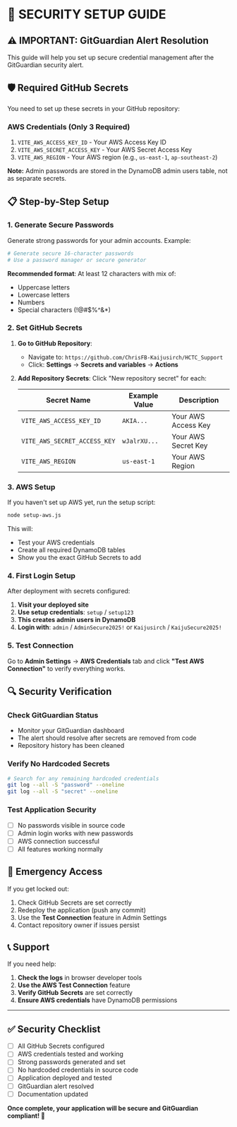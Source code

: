 # 🔐 SECURITY SETUP GUIDE

## ⚠️ IMPORTANT: GitGuardian Alert Resolution

This guide will help you set up secure credential management after the GitGuardian security alert.

## 🛡️ Required GitHub Secrets

You need to set up these secrets in your GitHub repository:

### AWS Credentials (Only 3 Required)
1. `VITE_AWS_ACCESS_KEY_ID` - Your AWS Access Key ID
2. `VITE_AWS_SECRET_ACCESS_KEY` - Your AWS Secret Access Key  
3. `VITE_AWS_REGION` - Your AWS region (e.g., `us-east-1`, `ap-southeast-2`)

**Note:** Admin passwords are stored in the DynamoDB admin users table, not as separate secrets.

## 📋 Step-by-Step Setup

### 1. Generate Secure Passwords
Generate strong passwords for your admin accounts. Example:
```bash
# Generate secure 16-character passwords
# Use a password manager or secure generator
```

**Recommended format**: At least 12 characters with mix of:
- Uppercase letters
- Lowercase letters  
- Numbers
- Special characters (!@#$%^&*)

### 2. Set GitHub Secrets

1. **Go to GitHub Repository**:
   - Navigate to: `https://github.com/ChrisFB-Kaijusirch/HCTC_Support`
   - Click: **Settings** → **Secrets and variables** → **Actions**

2. **Add Repository Secrets**:
   Click "New repository secret" for each:

   | Secret Name | Example Value | Description |
   |-------------|---------------|-------------|
   | `VITE_AWS_ACCESS_KEY_ID` | `AKIA...` | Your AWS Access Key |
   | `VITE_AWS_SECRET_ACCESS_KEY` | `wJalrXU...` | Your AWS Secret Key |
   | `VITE_AWS_REGION` | `us-east-1` | Your AWS Region |

### 3. AWS Setup

If you haven't set up AWS yet, run the setup script:

```bash
node setup-aws.js
```

This will:
- Test your AWS credentials
- Create all required DynamoDB tables
- Show you the exact GitHub Secrets to add

### 4. First Login Setup

After deployment with secrets configured:

1. **Visit your deployed site**
2. **Use setup credentials**: `setup` / `setup123`
3. **This creates admin users in DynamoDB**
4. **Login with**: `admin` / `AdminSecure2025!` or `Kaijusirch` / `KaijuSecure2025!`

### 5. Test Connection

Go to **Admin Settings** → **AWS Credentials** tab and click **"Test AWS Connection"** to verify everything works.

## 🔍 Security Verification

### Check GitGuardian Status
- Monitor your GitGuardian dashboard
- The alert should resolve after secrets are removed from code
- Repository history has been cleaned

### Verify No Hardcoded Secrets
```bash
# Search for any remaining hardcoded credentials
git log --all -S "password" --oneline
git log --all -S "secret" --oneline
```

### Test Application Security
- [ ] No passwords visible in source code
- [ ] Admin login works with new passwords
- [ ] AWS connection successful
- [ ] All features working normally

## 🚨 Emergency Access

If you get locked out:
1. Check GitHub Secrets are set correctly
2. Redeploy the application (push any commit)
3. Use the **Test Connection** feature in Admin Settings
4. Contact repository owner if issues persist

## 📞 Support

If you need help:
1. **Check the logs** in browser developer tools
2. **Use the AWS Test Connection** feature
3. **Verify GitHub Secrets** are set correctly
4. **Ensure AWS credentials** have DynamoDB permissions

---

## ✅ Security Checklist

- [ ] All GitHub Secrets configured
- [ ] AWS credentials tested and working
- [ ] Strong passwords generated and set
- [ ] No hardcoded credentials in source code
- [ ] Application deployed and tested
- [ ] GitGuardian alert resolved
- [ ] Documentation updated

**Once complete, your application will be secure and GitGuardian compliant! 🎉**
